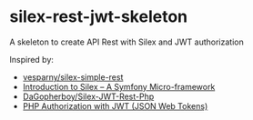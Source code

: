 # silex-rest-jwt-skeleton
A skeleton to create API Rest with Silex and JWT authorization

Inspired by:
- [vesparny/silex-simple-rest](https://github.com/vesparny/silex-simple-rest)
- [Introduction to Silex – A Symfony Micro-framework](http://www.sitepoint.com/introduction-silex-symfony-micro-framework/) 
- [DaGopherboy/Silex-JWT-Rest-Php](https://github.com/DaGopherboy/Silex-JWT-Rest-Php)
- [PHP Authorization with JWT (JSON Web Tokens)](http://www.sitepoint.com/php-authorization-jwt-json-web-tokens/)
